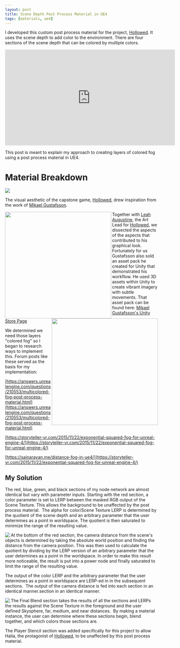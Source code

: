 ```yaml
---
layout: post
title: Scene Depth Post Process Material in UE4
tags: [materials, ue4]
---
```


I developed this custom post process material for the project, [Hollowed](http://store.steampowered.com/app/669630/Hollowed/). It uses the scene depth to add color to the environment. There are four sections of the scene depth that can be colored by multiple colors.
<p>
<iframe width="560" height="315" src="https://www.youtube.com/embed/CFChZOIaiAM" frameborder="0" allow="encrypted-media" allowfullscreen></iframe>
</p>

This post is meant to explain my approach to creating layers of colored fog using a post process material in UE4.

# Material Breakdown

<img align="center" src="https://douglascomet.github.io/blog/images/CustomPPM/Custom Scene Depth Post Process.PNG">

The visual aesthetic of the capstone game, [Hollowed](http://store.steampowered.com/app/669630/Hollowed/), drew inspiration from the work of [Mikael Gustafsson](https://www.assetstore.unity3d.com/en/#!/search/page=1/sortby=popularity/query=publisher:13598).

<div>
<img align="left" src="https://douglascomet.github.io/blog/images/CustomPPM/deer-anim3.gif" width="350" height="350">

<img align="right" src="https://douglascomet.github.io/blog/images/CustomPPM/snp-2.gif" width="350" height="350">
</div>

Together with [Leah Augustine](https://leahaugustine.com/), the Art Lead for [Hollowed](http://store.steampowered.com/app/669630/Hollowed/), we dissected the aspects of the aspects that contributed to his graphical look. Fortunately for us Gustafsson also sold an asset pack he created for Unity that demonstrated his workflow. He used 3D assets within Unity to create vibrant imagery with subtle movements. That asset pack can be found here: [Mikael Gustafsson's Unity Store Page](https://www.assetstore.unity3d.com/en/#!/search/page=1/sortby=popularity/query=publisher:13598)

We determined we need those layers "colored fog" so I began to research ways to implement this. Forum posts like these served as the basis for my implementation:

[https://answers.unrealengine.com/questions/210553/multicolored-fog-post-process-material.html](https://answers.unrealengine.com/questions/210553/multicolored-fog-post-process-material.html)

[https://storyteller-vr.com/2015/11/22/exponential-squared-fog-for-unreal-engine-4/](https://storyteller-vr.com/2015/11/22/exponential-squared-fog-for-unreal-engine-4/)

[https://sainarayan.me/distance-fog-in-ue4/](https://storyteller-vr.com/2015/11/22/exponential-squared-fog-for-unreal-engine-4/)

## My Solution

The red, blue, green, and black sections of my node network are almost identical but vary with parameter inputs. Starting with the red section, a color parameter is set to LERP between the masked RGB output of the Scene Texture. This allows the background to be unaffected by the post process material.
​
The alpha for color/Scene Texture LERP is determined by the quotient of the scene depth and an arbitrary parameter that the user determines as a point in worldspace. The quotient is then saturated to minimize the range of the resulting value.

<img align="left" src="https://douglascomet.github.io/blog/images/CustomPPM/Custom Scene Depth Post Process Section Example.PNG">

At the bottom of the red section, the camera distance from the scene's objects is determined by taking the absolute world position and finding the distance from the camera position. This was then used to calculate the quotient by dividing by the LERP version of an arbitrary parameter that the user determines as a point in the worldspace. In order to make this result more noticeable, the result is put into a power node and finally saturated to limit the range of the resulting value.

 The output of the color LERP and the arbitrary parameter that the user determines as a point in worldspace are LERP-ed in in the subsequent sections.
​
The output of the camera distance is fed into each section in an identical manner.section in an identical manner.

<img align="left" src="https://douglascomet.github.io/blog/images/CustomPPM/Custom Scene Depth Post Process Result Example.PNG">

The Final Blend section takes the results of all the sections and LERPs the results against the Scene Texture in the foreground and the user defined Skysphere, far, medium, and near distances.
​
By making a material instance, the user can determine where these sections begin, blend together, and which colors those sections are.

The Player Stencil section was added specifically for this project to allow Halia, the protagonist of [Hollowed](http://store.steampowered.com/app/669630/Hollowed/), to be unaffected by this post process material.
